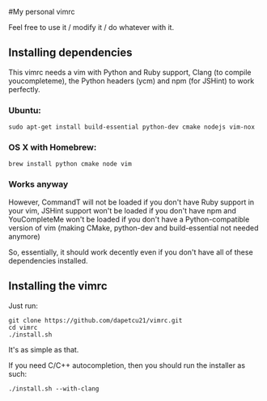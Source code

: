 #My personal vimrc

Feel free to use it / modify it / do whatever with it.

## Installing dependencies

This vimrc needs a vim with Python and Ruby support, Clang (to compile youcompleteme), the Python headers (ycm) and npm (for JSHint) to work perfectly.

### Ubuntu:

```
sudo apt-get install build-essential python-dev cmake nodejs vim-nox
```

### OS X with Homebrew:

```
brew install python cmake node vim
```

### Works anyway

However, CommandT will not be loaded if you don't have Ruby support in your vim, JSHint support won't be loaded if you don't have npm and YouCompleteMe won't be loaded if you don't have a Python-compatible version of vim (making CMake, python-dev and build-essential not needed anymore)

So, essentially, it should work decently even if you don't have all of these dependencies installed.

## Installing the vimrc

Just run:

```
git clone https://github.com/dapetcu21/vimrc.git
cd vimrc
./install.sh
```

It's as simple as that.

If you need C/C++ autocompletion, then you should run the installer as such:

```
./install.sh --with-clang
```
